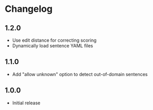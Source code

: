 # Changelog

## 1.2.0

- Use edit distance for correcting scoring
- Dynamically load sentence YAML files

## 1.1.0

- Add "allow unknown" option to detect out-of-domain sentences

## 1.0.0

- Initial release
